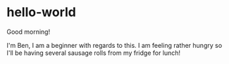 # hello-world

Good morning!

I'm Ben, I am a beginner with regards to this. I am feeling rather hungry so I'll be having several sausage rolls from my fridge for lunch!
